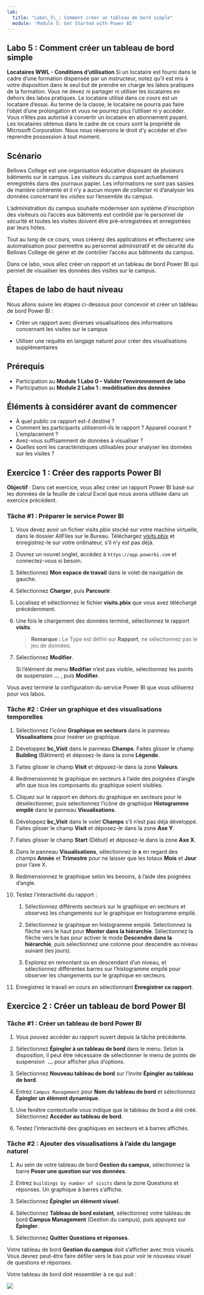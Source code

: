 ```yaml
---
lab:
  title: "Labo\_5\_: Comment créer un tableau de bord simple"
  module: 'Module 5: Get Started with Power BI'
---
```


## Labo 5 : Comment créer un tableau de bord simple

**Locataires WWL - Conditions d’utilisation** Si un locataire est fourni dans le cadre d’une formation dispensée par un instructeur, notez qu’il est mis à votre disposition dans le seul but de prendre en charge les labos pratiques de la formation. Vous ne devez ni partager ni utiliser les locataires en dehors des labos pratiques. Le locataire utilisé dans ce cours est un locataire d’essai. Au terme de la classe, le locataire ne pourra pas faire l’objet d’une prolongation et vous ne pourrez plus l’utiliser ni y accéder. Vous n’êtes pas autorisé à convertir un locataire en abonnement payant. Les locataires obtenus dans le cadre de ce cours sont la propriété de Microsoft Corporation. Nous nous réservons le droit d’y accéder et d’en reprendre possession à tout moment. 

## Scénario

Bellows College est une organisation éducative disposant de plusieurs bâtiments sur le campus. Les visiteurs du campus sont actuellement enregistrés dans des journaux papier. Les informations ne sont pas saisies de manière cohérente et il n’y a aucun moyen de collecter ni d’analyser les données concernant les visites sur l’ensemble du campus.

L’administration du campus souhaite moderniser son système d’inscription des visiteurs où l’accès aux bâtiments est contrôlé par le personnel de sécurité et toutes les visites doivent être pré-enregistrées et enregistrées par leurs hôtes.

Tout au long de ce cours, vous créerez des applications et effectuerez une automatisation pour permettre au personnel administratif et de sécurité du Bellows College de gérer et de contrôler l’accès aux bâtiments du campus.

Dans ce labo, vous allez créer un rapport et un tableau de bord Power BI qui permet de visualiser les données des visites sur le campus.

## Étapes de labo de haut niveau

Nous allons suivre les étapes ci-dessous pour concevoir et créer un tableau de bord Power BI :

-   Créer un rapport avec diverses visualisations des informations concernant les visites sur le campus

-   Utiliser une requête en langage naturel pour créer des visualisations supplémentaires

## Prérequis

- Participation au **Module 1 Labo 0 – Valider l’environnement de labo**
- Participation au **Module 2 Labo 1 : modélisation des données**

## Éléments à considérer avant de commencer

-   À quel public ce rapport est-il destiné ?
-   Comment les participants utiliseront-ils le rapport ? Appareil courant ? L’emplacement ?
-   Avez-vous suffisamment de données à visualiser ?
-   Quelles sont les caractéristiques utilisables pour analyser les données sur les visites ?

## Exercice 1 : Créer des rapports Power BI

**Objectif** : Dans cet exercice, vous allez créer un rapport Power BI basé sur les données de la feuille de calcul Excel que nous avons utilisée dans un exercice précédent.

### Tâche \#1 : Préparer le service Power BI

1.  Vous devez avoir un fichier visits.pbix stocké sur votre machine virtuelle, dans le dossier AllFiles sur le Bureau. Téléchargez [visits.pbix](https://github.com/MicrosoftLearning/PL-900-Microsoft-Power-Platform-Fundamentals/raw/master/Allfiles/visits.pbix) et enregistrez-le sur votre ordinateur, s’il n’y est pas déjà.

2.  Ouvrez un nouvel onglet, accédez à `https://app.powerbi.com` et connectez-vous si besoin.

3.  Sélectionnez **Mon espace de travail** dans le volet de navigation de gauche.

5.  Sélectionnez **Charger**, puis **Parcourir**.

6.  Localisez et sélectionnez le fichier **visits.pbix** que vous avez téléchargé précédemment. 

7.  Une fois le chargement des données terminé, sélectionnez le rapport **visits**.

    > **Remarque :** Le Type est défini sur **Rapport**, ne sélectionnez pas le jeu de données.

8.  Sélectionnez **Modifier**. 

    Si l’élément de menu **Modifier** n’est pas visible, sélectionnez les points de suspension **…** , puis **Modifier**.

Vous avez terminé la configuration du service Power BI que vous utiliserez pour vos labos.


### Tâche \#2 : Créer un graphique et des visualisations temporelles

1.  Sélectionnez l’icône **Graphique en secteurs** dans le panneau **Visualisations** pour insérer un graphique.

2.  Développez **bc_Visit** dans le panneau **Champs**. Faites glisser le champ **Building** (Bâtiment) et déposez-le dans la zone **Légende**.

3.  Faites glisser le champ **Visit** et déposez-le dans la zone **Valeurs**.

4.  Redimensionnez le graphique en secteurs à l’aide des poignées d’angle afin que tous les composants du graphique soient visibles.

5.  Cliquez sur le rapport en dehors du graphique en secteurs pour le désélectionner, puis sélectionnez l’icône de graphique **Histogramme empilé** dans le panneau **Visualisations**.

6.  Développez **bc_Visit** dans le volet **Champs** s’il n’est pas déjà développé. Faites glisser le champ **Visit** et déposez-le dans la zone **Axe Y**.

7.  Faites glisser le champ **Start** (Début) et déposez-le dans la zone **Axe X**.

8.  Dans le panneau **Visualisations**, sélectionnez le **x** en regard des champs **Année** et **Trimestre** pour ne laisser que les totaux **Mois** et **Jour** pour l’axe X.

9.  Redimensionnez le graphique selon les besoins, à l’aide des poignées d’angle.

10. Testez l’interactivité du rapport :

    1.  Sélectionnez différents secteurs sur le graphique en secteurs et observez les changements sur le graphique en histogramme empilé.

    2.  Sélectionnez le graphique en histogramme empilé. Sélectionnez la flèche vers le haut pour **Monter dans la hiérarchie**. Sélectionnez la flèche vers le bas pour activer le mode **Descendre dans la hiérarchie**, puis sélectionnez une colonne pour descendre au niveau suivant (les jours).

    3.  Explorez en remontant ou en descendant d’un niveau, et sélectionnez différentes barres sur l’histogramme empilé pour observer les changements sur le graphique en secteurs.

11. Enregistrez le travail en cours en sélectionnant **Enregistrer ce rapport**.


## Exercice 2 : Créer un tableau de bord Power BI

### Tâche \#1 : Créer un tableau de bord Power BI

1.  Vous pouvez accéder au rapport ouvert depuis la tâche précédente.

2.  Sélectionnez **Épingler à un tableau de bord** dans le menu. Selon la disposition, il peut être nécessaire de sélectionner le menu de points de suspension  **…** pour afficher plus d’options.

3.  Sélectionnez **Nouveau tableau de bord** sur l’invite **Épingler au tableau de bord**.

4.  Entrez `Campus Management` pour **Nom du tableau de bord** et sélectionnez **Épingler un élément dynamique**.

5.  Une fenêtre contextuelle vous indique que le tableau de bord a été créé. Sélectionnez **Accéder au tableau de bord**.

6.  Testez l’interactivité des graphiques en secteurs et à barres affichés.


### Tâche \#2 : Ajouter des visualisations à l’aide du langage naturel

1.  Au sein de votre tableau de bord **Gestion du campus**, sélectionnez la barre **Poser une question sur vos données**.

2.  Entrez `buildings by number of visits` dans la zone Questions et réponses. Un graphique à barres s’affiche.

3.  Sélectionnez **Épingler un élément visuel**.

4.  Sélectionnez **Tableau de bord existant**, sélectionnez votre tableau de bord **Campus Management** (Gestion du campus), puis appuyez sur **Épingler**.

5.  Sélectionnez **Quitter Questions et réponses**.

Votre tableau de bord **Gestion du campus** doit s’afficher avec trois visuels. Vous devrez peut-être faire défiler vers le bas pour voir le nouveau visuel de questions et réponses.

Votre tableau de bord doit ressembler à ce qui suit :

![](media/5-powerbi-result.png)

